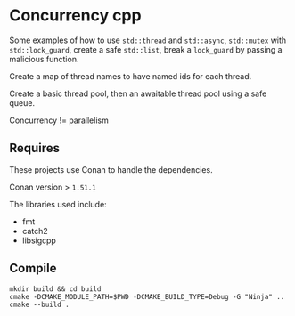 # Concurrency cpp

Some examples of how to use `std::thread` and `std::async`, `std::mutex`
with `std::lock_guard`, create a safe `std::list`, break a `lock_guard` by
passing a malicious function.

Create a map of thread names to have named ids for each thread.

Create a basic thread pool, then an awaitable thread pool using a safe queue.

Concurrency != parallelism

## Requires

These projects use Conan to handle the dependencies.

Conan version > `1.51.1`

The libraries used include:

- fmt
- catch2
- libsigcpp

## Compile

```shell
mkdir build && cd build
cmake -DCMAKE_MODULE_PATH=$PWD -DCMAKE_BUILD_TYPE=Debug -G "Ninja" ..
cmake --build .
```
